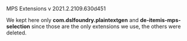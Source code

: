 MPS Extensions v 2021.2.2109.630d451

We kept here only __com.dslfoundry.plaintextgen__ and __de-itemis-mps-selection__ since those are the only extensions we use, the others were deleted.
